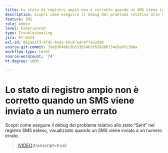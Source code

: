 ```yaml
---
title: Lo stato di registro ampio non è corretto quando un SMS viene inviato a un numero errato
description: Scopri come eseguire il debug del problema relativo allo stato “Sent” nel registro SMS esteso, visualizzato quando un SMS viene inviato a un numero errato.
feature: SMS
role: Admin
level: Experienced
type: Troubleshooting
jira: KT-8424
exl-id: 862ae1f3-4fdc-4ed3-b5c8-edc4f7ab2d90
source-git-commit: 35e036486c5b533b54b3f626d88734e9a9fc3b8a
workflow-type: tm+mt
source-wordcount: '74'
ht-degree: 100%

---
```


# Lo stato di registro ampio non è corretto quando un SMS viene inviato a un numero errato

Scopri come eseguire il debug del problema relativo allo stato “Sent” nel registro SMS esteso, visualizzato quando un SMS viene inviato a un numero errato.

>[!VIDEO](https://video.tv.adobe.com/v/335980?quality=12&learn=on){transcript=true}

